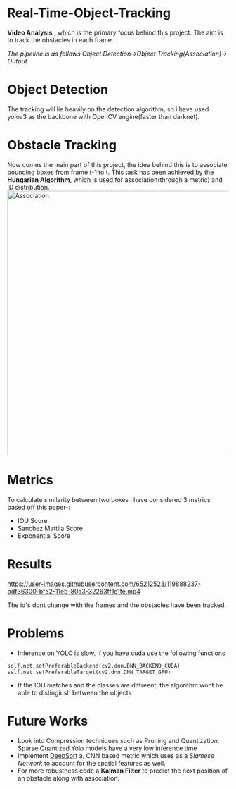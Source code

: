 # Real-Time-Object-Tracking
**Video Analysis** , which is the primary focus behind this project. The aim is to track the obstacles in each frame.

*The pipeline is as follows Object Detection->Object Tracking(Association)-> Output*

# Object Detection
The tracking will lie heavily on the detection algorithm, so i have used yolov3 as the backbone with OpenCV engine(faster than darknet).



# Obstacle Tracking
Now comes the main part of this project, the idea behind this is to associate bounding boxes from frame t-1 to t. This task has been achieved by the **Hungarian Algorithm**, which is used for association(through a metric) and ID distribution.
<img width="600" alt="Association" src="https://user-images.githubusercontent.com/65212523/119887121-5be62e00-bf51-11eb-8957-61cad0ea7e12.png">

# Metrics
To calculate similarity between two boxes i have considered 3 metrics based off this [paper](https://arxiv.org/pdf/1709.03572.pdf)-:
- IOU Score
- Sanchez Mattila Score
- Exponential Score


# Results


https://user-images.githubusercontent.com/65212523/119888237-bdf36300-bf52-11eb-80a3-32263ff1e1fe.mp4

The id's dont change with the frames and the obstacles have been tracked.

# Problems
- Inference on YOLO is slow, if you have cuda use the following functions
```
self.net.setPreferableBackend(cv2.dnn.DNN_BACKEND_CUDA)
self.net.setPreferableTarget(cv2.dnn.DNN_TARGET_GPU)
```
- If the IOU matches and the classes are diffreent, the algorithm wont be able to distingiush between the objects

# Future Works
- Look into Compression techniques such as Pruning and Quantization. Sparse Quantized Yolo models have a very low inference time
- Implement [DeepSort](https://arxiv.org/pdf/1703.07402.pdf) a, CNN based metric which uses as a *Siamese Network* to account for the spatial features as well.
- For more robustness code a **Kalman Filter** to predict the next position of an obstacle along with association.










